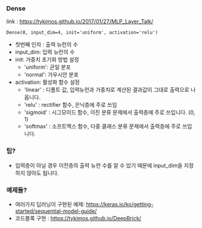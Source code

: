 
### Dense

link : https://tykimos.github.io/2017/01/27/MLP_Layer_Talk/

```
Dense(8, input_dim=4, init='uniform', activation='relu')
```

* 첫번째 인자 : 출력 뉴런의 수
* input_dim: 입력 뉴런의 수
* init: 가중치 초기화 방법 설정
  * 'uniform': 균일 분포
  * 'normal': 가우시안 분포
* activation: 활성화 함수 설정
  * 'linear' : 디폴트 값, 입력뉴런과 가중치로 계산된 결과값이 그대로 출력으로 나옵니다.
  * 'relu' : rectifier 함수, 은닉층에 주로 쓰임
  * 'sigmoid' : 시그모이드 함수, 이진 분류 문제에서 출력층에 주로 쓰입니다. (0, 1)
  * 'softmax' : 소프트맥스 함수, 다중 클래스 분류 문제에서 출력층에 주로 쓰입니다. 


### 팁?

* 입력층이 아닐 경우 이전층의 출력 뉴런 수를 알 수 있기 때문에 input_dim을 지정하지 않아도 됩니다.

### 예제들?

* 여러가지 딥러닝이 구현된 예제: https://keras.io/ko/getting-started/sequential-model-guide/
* 코드블록 구현 : https://tykimos.github.io/DeepBrick/
